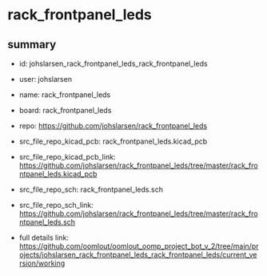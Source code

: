 # rack_frontpanel_leds
 
## summary 
* id: johslarsen_rack_frontpanel_leds_rack_frontpanel_leds
* user: johslarsen
* name: rack_frontpanel_leds
* board: rack_frontpanel_leds
* repo: https://github.com/johslarsen/rack_frontpanel_leds
* src_file_repo_kicad_pcb: rack_frontpanel_leds.kicad_pcb
* src_file_repo_kicad_pcb_link: https://github.com/johslarsen/rack_frontpanel_leds/tree/master/rack_frontpanel_leds.kicad_pcb


* src_file_repo_sch: rack_frontpanel_leds.sch
* src_file_repo_sch_link: https://github.com/johslarsen/rack_frontpanel_leds/tree/master/rack_frontpanel_leds.sch
* full details link: https://github.com/oomlout/oomlout_oomp_project_bot_v_2/tree/main/projects/johslarsen_rack_frontpanel_leds_rack_frontpanel_leds/current_version/working  







